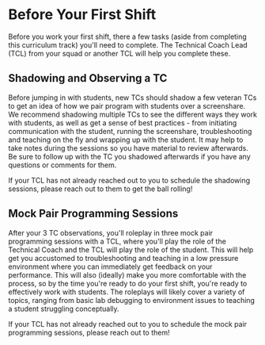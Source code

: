 # Before Your First Shift

Before you work your first shift, there a few tasks (aside from completing this curriculum track) you'll need to complete. The Technical Coach Lead (TCL) from your squad or another TCL will help you complete these.

## Shadowing and Observing a TC

Before jumping in with students, new TCs should shadow a few veteran TCs to get an idea of how we pair program with students over a screenshare. We recommend shadowing multiple TCs to see the different ways they work with students, as well as get a sense of best practices - from initiating communication with the student, running the screenshare, troubleshooting and teaching on the fly and wrapping up with the student. It may help to take notes during the sessions so you have material to review afterwards. Be sure to follow up with the TC you shadowed afterwards if you have any questions or comments for them.

If your TCL has not already reached out to you to schedule the shadowing sessions, please reach out to them to get the ball rolling!

## Mock Pair Programming Sessions

After your 3 TC observations, you'll roleplay in three mock pair programming sessions with a TCL, where you'll play the role of the Technical Coach and the TCL will play the role of the student. This will help get you accustomed to troubleshooting and teaching in a low pressure environment where you can immediately get feedback on your performance. This will also (ideally) make you more comfortable with the process, so by the time you're ready to do your first shift, you're ready to effectively work with students. The roleplays will likely cover a variety of topics, ranging from basic lab debugging to environment issues to teaching a student struggling conceptually. 

If your TCL has not already reached out to you to schedule the mock pair programming sessions, please reach out to them!


